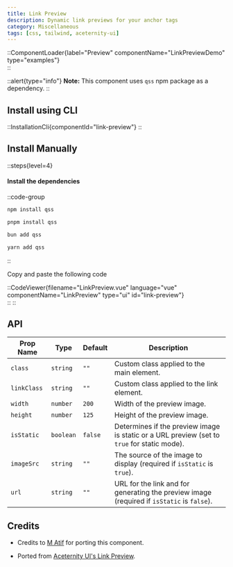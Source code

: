 ```yaml
---
title: Link Preview
description: Dynamic link previews for your anchor tags
category: Miscellaneous
tags: [css, tailwind, aceternity-ui]
---
```


::ComponentLoader{label="Preview" componentName="LinkPreviewDemo" type="examples"}  
::

::alert{type="info"}
**Note:** This component uses `qss` npm package as a dependency.
::

## Install using CLI

::InstallationCli{componentId="link-preview"}
::

## Install Manually

::steps{level=4}

#### Install the dependencies

::code-group

```bash [npm]
npm install qss
```

```bash [pnpm]
pnpm install qss
```

```bash [bun]
bun add qss
```

```bash [yarn]
yarn add qss
```

::

Copy and paste the following code

::CodeViewer{filename="LinkPreview.vue" language="vue" componentName="LinkPreview" type="ui" id="link-preview"}  
::
::

## API

| Prop Name   | Type      | Default | Description                                                                                 |
| ----------- | --------- | ------- | ------------------------------------------------------------------------------------------- |
| `class`     | `string`  | `""`    | Custom class applied to the main element.                                                   |
| `linkClass` | `string`  | `""`    | Custom class applied to the link element.                                                   |
| `width`     | `number`  | `200`   | Width of the preview image.                                                                 |
| `height`    | `number`  | `125`   | Height of the preview image.                                                                |
| `isStatic`  | `boolean` | `false` | Determines if the preview image is static or a URL preview (set to `true` for static mode). |
| `imageSrc`  | `string`  | `""`    | The source of the image to display (required if `isStatic` is `true`).                      |
| `url`       | `string`  | `""`    | URL for the link and for generating the preview image (required if `isStatic` is `false`).  |

## Credits

- Credits to [M Atif](https://github.com/atif0075) for porting this component.

- Ported from [Aceternity UI's Link Preview](https://ui.aceternity.com/components/link-preview).

